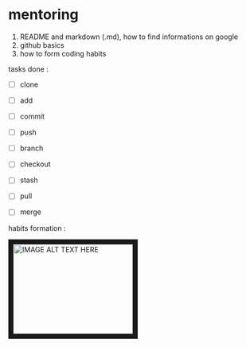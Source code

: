 # mentoring

1. README and markdown (.md), how to find informations on google 
1. github basics
2. how to form coding habits



tasks done :

- [ ] clone 
- [ ] add
- [ ] commit 
- [ ] push 
- [ ] branch 
- [ ] checkout 
- [ ] stash
- [ ] pull
- [ ] merge 


habits formation :


<a href="http://www.youtube.com/watch?feature=player_embedded&v=Wcs2PFz5q6g
" target="_blank"><img src="http://img.youtube.com/vi/Wcs2PFz5q6g/0.jpg" 
alt="IMAGE ALT TEXT HERE" width="240" height="180" border="10" /></a>
